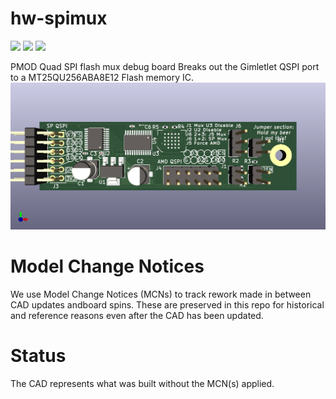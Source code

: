 # hw-spimux
![](<https://img.shields.io/badge/-Kicad 7-blue>)
![](<https://img.shields.io/badge/-Active-green>)
![](<https://img.shields.io/badge/-MCNs not integrated-orange>)


PMOD Quad SPI flash mux debug board
Breaks out the Gimletlet QSPI port to a MT25QU256ABA8E12 Flash memory IC.
![spi_mux_render](docs/spimux.png)


# Model Change Notices
We use Model Change Notices (MCNs) to track rework made in between CAD updates 
andboard spins.
These are preserved in this repo for historical and reference reasons even
after the CAD has been updated.

# Status
The CAD represents what was built without the MCN(s) applied.